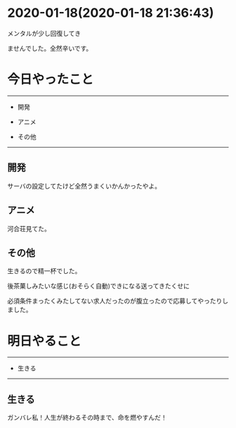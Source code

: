 # 2020-01-18(2020-01-18 21:36:43)

メンタルが少し回復してき

ませんでした。全然辛いです。

# 今日やったこと

---

* 開発

* アニメ

* その他

---

## 開発

サーバの設定してたけど全然うまくいかんかったやよ。

## アニメ

河合荘見てた。

## その他

生きるので精一杯でした。

後茶菓しみたいな感じ(おそらく自動)できになる送ってきたくせに

必須条件まったくみたしてない求人だったのが腹立ったので応募してやったりしました。

# 明日やること

---

* 生きる

---

## 生きる

ガンバレ私！人生が終わるその時まで、命を燃やすんだ！
